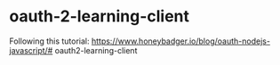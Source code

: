 # oauth-2-learning-client

Following this tutorial: https://www.honeybadger.io/blog/oauth-nodejs-javascript/# oauth2-learning-client
